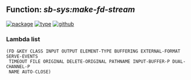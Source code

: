 ## Function: ***sb-sys:make-fd-stream***
[![package](https://img.shields.io/badge/Package-SB--SYS-5f9ea0.svg?style=social&colorA=999999)](../) [![type](https://img.shields.io/badge/Type-Function-5f9ea0.svg?style=social&colorA=999999)](../#function) [![github](https://img.shields.io/badge/GitHub-View_the_source-5f9ea0.svg?style=social&colorA=999999&logo=github)](https://github.com/sbcl/sbcl/blob/master/src/code/fd-stream.lisp/) 
### Lambda list
```
(FD &KEY CLASS INPUT OUTPUT ELEMENT-TYPE BUFFERING EXTERNAL-FORMAT SERVE-EVENTS
 TIMEOUT FILE ORIGINAL DELETE-ORIGINAL PATHNAME INPUT-BUFFER-P DUAL-CHANNEL-P
 NAME AUTO-CLOSE)
```
